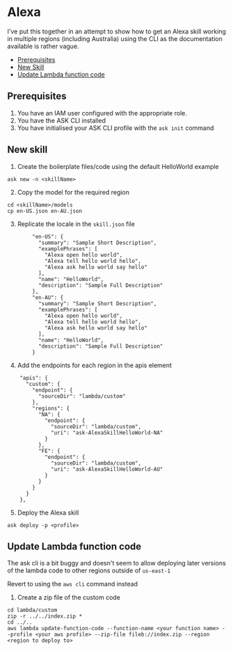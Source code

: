 # Alexa

I've put this together in an attempt to show how to get an Alexa skill working in multiple regions (including Australia) using the CLI as the documentation available is rather vague.

* [Prerequisites](#prerequisites)
* [New Skill](#new-skill)
* [Update Lambda function code](#Update-Lambda-function-code)



## Prerequisites
1. You have an IAM user configured with the appropriate role.
1. You have the ASK CLI installed
1. You have initialised your ASK CLI profile with the `ask init` command

## New skill
1. Create the boilerplate files/code using the default HelloWorld example

```
ask new -n <skillName>
```

2. Copy the model for the required region

```
cd <skillName>/models
cp en-US.json en-AU.json
```
3. Replicate the locale in the `skill.json` file


```
        "en-US": {
          "summary": "Sample Short Description",
          "examplePhrases": [
            "Alexa open hello world",
            "Alexa tell hello world hello",
            "Alexa ask hello world say hello"
          ],
          "name": "HelloWorld",
          "description": "Sample Full Description"
        },
        "en-AU": {
          "summary": "Sample Short Description",
          "examplePhrases": [
            "Alexa open hello world",
            "Alexa tell hello world hello",
            "Alexa ask hello world say hello"
          ],
          "name": "HelloWorld",
          "description": "Sample Full Description"
        }

```
4. Add the endpoints for each region in the apis element
```
    "apis": {
      "custom": {
        "endpoint": {
          "sourceDir": "lambda/custom"
        },
        "regions": {
          "NA": {
            "endpoint": {
              "sourceDir": "lambda/custom",
              "uri": "ask-AlexaSkillHelloWorld-NA"
            }
          },
          "FE": {
            "endpoint": {
              "sourceDir": "lambda/custom",
              "uri": "ask-AlexaSkillHelloWorld-AU"
            }
          }
        }
      }
    },

```
5. Deploy the Alexa skill
```
ask deploy -p <profile>
```

## Update Lambda function code
The ask cli is a bit buggy and doesn't seem to allow deploying later versions of the lambda code to other regions outside of `us-east-1`

Revert to using the `aws cli` command instead
1. Create a zip file of the custom code
```
cd lambda/custom
zip -r ../../index.zip *
cd ../..
aws lambda update-function-code --function-name <your function name> --profile <your aws profile> --zip-file fileb://index.zip --region <region to deploy to>
```